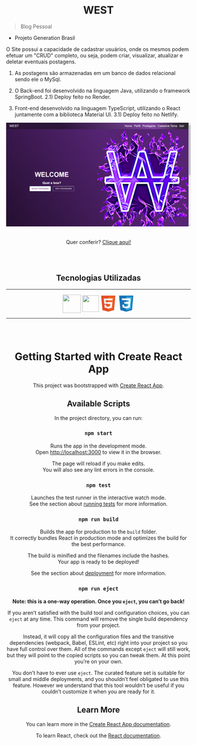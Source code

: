 <div align="center">
 <h1>WEST</h1>
</div>
<blockquote>Blog Pessoal</blockquote>

- Projeto Generation Brasil

O Site possui a capacidade de cadastrar usuários,
onde os mesmos podem efetuar um "CRUD" completo,
ou seja, podem criar, visualizar, atualizar e 
deletar eventuais postagens.

1) As postagens são armazenadas em um banco de 
dados relacional sendo ele o MySql.

2) O Back-end foi desenvolvido na linguagem Java,
utilizando o framework SpringBoot.
2.1) Deploy feito no Render.

3) Front-end desenvolvido na linguagem TypeScript,
utilizando o React juntamente com a biblioteca Material UI.
3.1) Deploy feito no Netlify.

<div align="center">
       <img src="https://github.com/Wessslima/img/blob/main/fotosRead/Blog-West.png"/>
       <br>
       <br>
       <p>Quer conferir? <a href="https://westprado.netlify.app/">Clique aqui!</a></p>
<br>
<br>

## Tecnologias Utilizadas
<hr>

<img align="center" height="50" width="50" src="https://cdn.jsdelivr.net/gh/devicons/devicon/icons/react/react-original-wordmark.svg" />
<img align="center" height="45" width="45" src="https://cdn.jsdelivr.net/gh/devicons/devicon/icons/typescript/typescript-plain.svg" />
<img align="center" alt="HTML" height="45" width="45" src="https://raw.githubusercontent.com/devicons/devicon/master/icons/html5/html5-original.svg">
<img align="center" alt="CSS" height="45" width="45" src="https://raw.githubusercontent.com/devicons/devicon/master/icons/css3/css3-original.svg">
<br>
<hr>
<br>
<br>



# Getting Started with Create React App

This project was bootstrapped with [Create React App](https://github.com/facebook/create-react-app).

## Available Scripts

In the project directory, you can run:

### `npm start`

Runs the app in the development mode.\
Open [http://localhost:3000](http://localhost:3000) to view it in the browser.

The page will reload if you make edits.\
You will also see any lint errors in the console.

### `npm test`

Launches the test runner in the interactive watch mode.\
See the section about [running tests](https://facebook.github.io/create-react-app/docs/running-tests) for more information.

### `npm run build`

Builds the app for production to the `build` folder.\
It correctly bundles React in production mode and optimizes the build for the best performance.

The build is minified and the filenames include the hashes.\
Your app is ready to be deployed!

See the section about [deployment](https://facebook.github.io/create-react-app/docs/deployment) for more information.

### `npm run eject`

**Note: this is a one-way operation. Once you `eject`, you can’t go back!**

If you aren’t satisfied with the build tool and configuration choices, you can `eject` at any time. This command will remove the single build dependency from your project.

Instead, it will copy all the configuration files and the transitive dependencies (webpack, Babel, ESLint, etc) right into your project so you have full control over them. All of the commands except `eject` will still work, but they will point to the copied scripts so you can tweak them. At this point you’re on your own.

You don’t have to ever use `eject`. The curated feature set is suitable for small and middle deployments, and you shouldn’t feel obligated to use this feature. However we understand that this tool wouldn’t be useful if you couldn’t customize it when you are ready for it.

## Learn More

You can learn more in the [Create React App documentation](https://facebook.github.io/create-react-app/docs/getting-started).

To learn React, check out the [React documentation](https://reactjs.org/).
